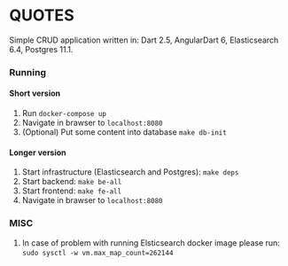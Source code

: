 # QUOTES
Simple CRUD application written in: Dart 2.5, AngularDart 6, Elasticsearch 6.4, Postgres 11.1.

### Running

#### Short version
1. Run `docker-compose up`
2. Navigate in brawser to `localhost:8080`
3. (Optional) Put some content into database `make db-init`

#### Longer version
1. Start infrastructure (Elasticsearch and Postgres): `make deps`
2. Start backend: `make be-all`
3. Start frontend: `make fe-all`
4. Navigate in brawser to `localhost:8080`

### MISC
1. In case of problem with running Elsticsearch docker image please run: `sudo sysctl -w vm.max_map_count=262144`

 